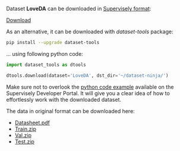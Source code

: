Dataset **LoveDA** can be downloaded in [Supervisely format](https://developer.supervisely.com/api-references/supervisely-annotation-json-format):

 [Download](https://assets.supervisely.com/supervisely-supervisely-assets-public/teams_storage/Y/5/oa/s1qYG9jr3gyWci7DRPuDP8a9S7o6vuvdAf1Fm9W9obzx8h3cewBeDTUiSy0G0rFLwzl5scA0mYCchghadC8kkSPINmTXuA2fSb3cuAAdxHsNIIgoHCeqRL4nF9X7.tar)

As an alternative, it can be downloaded with *dataset-tools* package:
``` bash
pip install --upgrade dataset-tools
```

... using following python code:
``` python
import dataset_tools as dtools

dtools.download(dataset='LoveDA', dst_dir='~/dataset-ninja/')
```
Make sure not to overlook the [python code example](https://developer.supervisely.com/getting-started/python-sdk-tutorials/iterate-over-a-local-project) available on the Supervisely Developer Portal. It will give you a clear idea of how to effortlessly work with the downloaded dataset.

The data in original format can be downloaded here:

- [Datasheet.pdf](https://zenodo.org/record/5706578/files/Datasheet.pdf?download=1)
- [Train.zip](https://zenodo.org/record/5706578/files/Train.zip?download=1)
- [Val.zip](https://zenodo.org/record/5706578/files/Val.zip?download=1)
- [Test.zip](https://zenodo.org/record/5706578/files/Test.zip?download=1)
